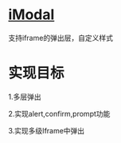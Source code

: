 # [iModal](https://github.com/cleverche/iModal)
支持iframe的弹出层，自定义样式
# 实现目标
1.多层弹出

2.实现alert,confirm,prompt功能

3.实现多级Iframe中弹出



